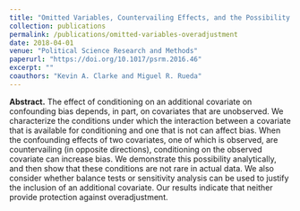 ```yaml
---
title: "Omitted Variables, Countervailing Effects, and the Possibility of Overadjustment"
collection: publications
permalink: /publications/omitted-variables-overadjustment
date: 2018-04-01
venue: "Political Science Research and Methods"
paperurl: "https://doi.org/10.1017/psrm.2016.46"
excerpt: ""
coauthors: "Kevin A. Clarke and Miguel R. Rueda"
---
```


**Abstract.** The effect of conditioning on an additional covariate on confounding bias depends, in part, on covariates that are unobserved. We characterize the conditions under which the interaction between a covariate that is available for conditioning and one that is not can affect bias. When the confounding effects of two covariates, one of which is observed, are countervailing (in opposite directions), conditioning on the observed covariate can increase bias. We demonstrate this possibility analytically, and then show that these conditions are not rare in actual data. We also consider whether balance tests or sensitivity analysis can be used to justify the inclusion of an additional covariate. Our results indicate that neither provide protection against overadjustment.


